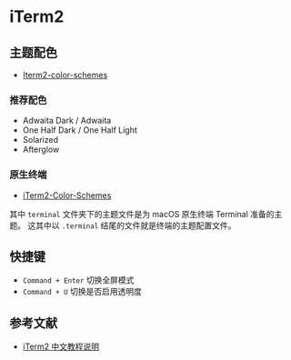 # iTerm2

## 主题配色

- [Iterm2-color-schemes](https://iterm2colorschemes.com/)

### 推荐配色

- Adwaita Dark / Adwaita
- One Half Dark / One Half Light
- Solarized
- Afterglow

### 原生终端

- [iTerm2-Color-Schemes](https://github.com/mbadolato/iTerm2-Color-Schemes)

其中 `terminal` 文件夹下的主题文件是为 macOS 原生终端 Terminal 准备的主题。
这其中以 `.terminal` 结尾的文件就是终端的主题配置文件。

## 快捷键

- `Command + Enter` 切换全屏模式
- `Command + U` 切换是否启用透明度

## 参考文献

- [iTerm2 中文教程说明](https://github.com/eillsu/iTerm2-Chinese-Tutorial)
